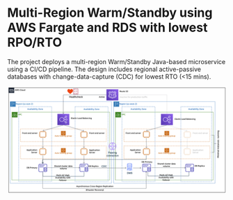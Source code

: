 # Multi-Region Warm/Standby  using AWS Fargate and RDS with lowest RPO/RTO

The project deploys a multi-region Warm/Standby Java-based microservice using a CI/CD pipeline. The design includes regional active-passive databases with change-data-capture (CDC) for lowest RTO (<15 mins).

![Architecture](imgs/ubi-arch.png)
